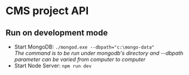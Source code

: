 # CMS project API

## Run on development mode
* Start MongoDB: `./mongod.exe --dbpath="c:\mongo-data"`<br> *The command is to be run under mongodb's directory and --dbpath parameter can be varied from computer to computer*
* Start Node Server: `npm run dev`